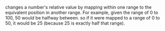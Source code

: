 changes a number's relative value by mapping within one range to the equivalent position in another range. 
For example, given the range of 0 to 100, 50 would be halfway between. so if it were mapped to a range of 0 to 50, it would be 25 (because 25 is exactly half that range).